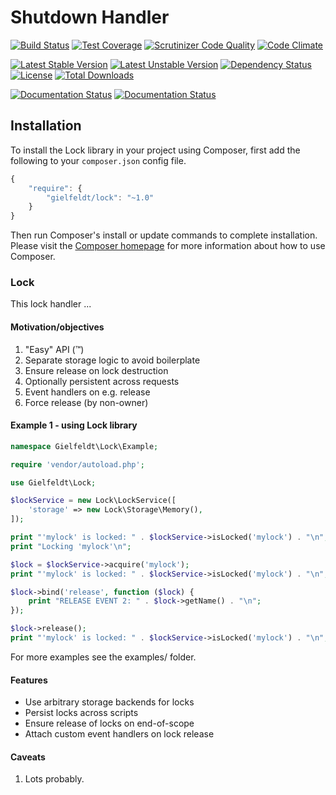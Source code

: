 # Shutdown Handler

[![Build Status](https://scrutinizer-ci.com/g/gielfeldt/lock/badges/build.png?b=master)][8]
[![Test Coverage](https://codeclimate.com/github/gielfeldt/lock/badges/coverage.svg)][3]
[![Scrutinizer Code Quality](https://scrutinizer-ci.com/g/gielfeldt/lock/badges/quality-score.png?b=master)][7]
[![Code Climate](https://codeclimate.com/github/gielfeldt/lock/badges/gpa.svg)][5]

[![Latest Stable Version](https://poser.pugx.org/gielfeldt/lock/v/stable.svg)][1]
[![Latest Unstable Version](https://poser.pugx.org/gielfeldt/lock/v/unstable.svg)][1]
[![Dependency Status](https://www.versioneye.com/user/projects/55ff0c17601dd9001c000058/badge.svg?style=flat)][11]
[![License](https://poser.pugx.org/gielfeldt/lock/license.svg)][4]
[![Total Downloads](https://poser.pugx.org/gielfeldt/lock/downloads.svg)][1]

[![Documentation Status](https://readthedocs.org/projects/lock/badge/?version=stable)][12]
[![Documentation Status](https://readthedocs.org/projects/lock/badge/?version=latest)][12]

## Installation

To install the Lock library in your project using Composer, first add the following to your `composer.json`
config file.
```javascript
{
    "require": {
        "gielfeldt/lock": "~1.0"
    }
}
```

Then run Composer's install or update commands to complete installation. Please visit the [Composer homepage][6] for
more information about how to use Composer.

### Lock

This lock handler ...

#### Motivation/objectives

1. "Easy" API (™)
2. Separate storage logic to avoid boilerplate
3. Ensure release on lock destruction
4. Optionally persistent across requests
5. Event handlers on e.g. release
6. Force release (by non-owner)

#### Example 1 - using Lock library

```php
namespace Gielfeldt\Lock\Example;

require 'vendor/autoload.php';

use Gielfeldt\Lock;

$lockService = new Lock\LockService([
    'storage' => new Lock\Storage\Memory(),
]);

print "'mylock' is locked: " . $lockService->isLocked('mylock') . "\n";
print "Locking 'mylock'\n";

$lock = $lockService->acquire('mylock');
print "'mylock' is locked: " . $lockService->isLocked('mylock') . "\n";

$lock->bind('release', function ($lock) {
    print "RELEASE EVENT 2: " . $lock->getName() . "\n";
});

$lock->release();
print "'mylock' is locked: " . $lockService->isLocked('mylock') . "\n";
```
For more examples see the examples/ folder.

#### Features

* Use arbitrary storage backends for locks
* Persist locks across scripts
* Ensure release of locks on end-of-scope
* Attach custom event handlers on lock release

#### Caveats

1. Lots probably.



[1]:  https://packagist.org/packages/gielfeldt/lock
[2]:  https://circleci.com/gh/gielfeldt/lock
[3]:  https://codeclimate.com/github/gielfeldt/lock/coverage
[4]:  https://github.com/gielfeldt/lock/blob/master/LICENSE.md
[5]:  https://codeclimate.com/github/gielfeldt/lock
[6]:  http://getcomposer.org
[7]:  https://scrutinizer-ci.com/g/gielfeldt/lock/?branch=master
[8]:  https://scrutinizer-ci.com/g/gielfeldt/lock/build-status/master
[9]:  https://coveralls.io/github/gielfeldt/lock
[10]: https://travis-ci.org/gielfeldt/lock
[11]: https://www.versioneye.com/user/projects/55ff0c17601dd9001c000058
[12]: https://readthedocs.org/projects/lock/?badge=latest
